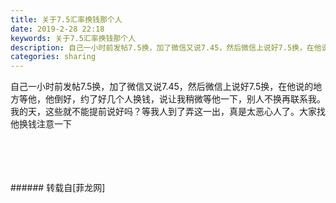 ```yaml
---
title: 关于7.5汇率换钱那个人
date: 2019-2-28 22:18
keywords: 关于7.5汇率换钱那个人
description: 自己一小时前发帖7.5换，加了微信又说7.45，然后微信上说好7.5换，在他说的地方等他，他倒好，约了好几个人换钱，说让我稍微等他一下，别人不换再联系我。我的天，这些就不能提前说好吗？等我人到了弄这一出，真是太恶心人了。大家找他换钱注意一下
categories: sharing
---
```

<td class="t_f" id="postmessage_3132559">

自己一小时前发帖7.5换，加了微信又说7.45，然后微信上说好7.5换，在他说的地方等他，他倒好，约了好几个人换钱，说让我稍微等他一下，别人不换再联系我。我的天，这些就不能提前说好吗？等我人到了弄这一出，真是太恶心人了。大家找他换钱注意一下<br/>
<img alt="" border="0" class="zoom" data-cf-modified-acf34819488d7a99c909c4a2-="" file="http://www.flw.ph/data/appbyme/upload/image/201902/28/NDUUbEcw3bwH.jpg" id="aimg_lcpzy" lazyloadthumb="1" onclick="" onmouseover="" src="http://www.flw.ph/data/appbyme/upload/image/201902/28/NDUUbEcw3bwH.jpg"/><br/>
<br/>
<img alt="" border="0" class="zoom" data-cf-modified-acf34819488d7a99c909c4a2-="" file="http://www.flw.ph/data/appbyme/upload/image/201902/28/rrS9Ab3bH6yI.jpg" id="aimg_fkkM8" lazyloadthumb="1" onclick="" onmouseover="" src="http://www.flw.ph/data/appbyme/upload/image/201902/28/rrS9Ab3bH6yI.jpg"/><br/>
<br/>
<img alt="" border="0" class="zoom" data-cf-modified-acf34819488d7a99c909c4a2-="" file="http://www.flw.ph/data/appbyme/upload/image/201902/28/h2UwSIXN4Po4.jpg" id="aimg_J360j" lazyloadthumb="1" onclick="" onmouseover="" src="http://www.flw.ph/data/appbyme/upload/image/201902/28/h2UwSIXN4Po4.jpg"/><br/>
<br/>
<br/>
</td>
###### 转载自[菲龙网]
